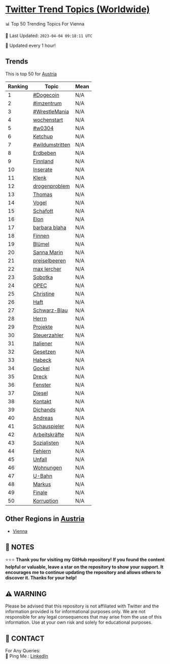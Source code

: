 [Twitter Trend Topics (Worldwide)](https://github.com/ErcinDedeoglu/Twitter-Trend-Topics)
==========


📊 Top 50 Trending Topics For Vienna

📆 Last Updated: `2023-04-04 09:18:11 UTC`

🔧 Updated every 1 hour!


## Trends

This is top 50 for [Austria](</Austria>)

| Ranking | Topic | Mean |
| ------- | ------------ | ------------ |
| 1 | [#Dogecoin](http://twitter.com/search?q=%23Dogecoin) | N/A |
| 2 | [#imzentrum](http://twitter.com/search?q=%23imzentrum) | N/A |
| 3 | [#WrestleMania](http://twitter.com/search?q=%23WrestleMania) | N/A |
| 4 | [wochenstart](http://twitter.com/search?q=wochenstart) | N/A |
| 5 | [#w0304](http://twitter.com/search?q=%23w0304) | N/A |
| 6 | [Ketchup](http://twitter.com/search?q=Ketchup) | N/A |
| 7 | [#wildumstritten](http://twitter.com/search?q=%23wildumstritten) | N/A |
| 8 | [Erdbeben](http://twitter.com/search?q=Erdbeben) | N/A |
| 9 | [Finnland](http://twitter.com/search?q=Finnland) | N/A |
| 10 | [Inserate](http://twitter.com/search?q=Inserate) | N/A |
| 11 | [Klenk](http://twitter.com/search?q=Klenk) | N/A |
| 12 | [drogenproblem](http://twitter.com/search?q=drogenproblem) | N/A |
| 13 | [Thomas](http://twitter.com/search?q=Thomas) | N/A |
| 14 | [Vogel](http://twitter.com/search?q=Vogel) | N/A |
| 15 | [Schafott](http://twitter.com/search?q=Schafott) | N/A |
| 16 | [Elon](http://twitter.com/search?q=Elon) | N/A |
| 17 | [barbara blaha](http://twitter.com/search?q=barbara+blaha) | N/A |
| 18 | [Finnen](http://twitter.com/search?q=Finnen) | N/A |
| 19 | [Blümel](http://twitter.com/search?q=Bl%c3%bcmel) | N/A |
| 20 | [Sanna Marin](http://twitter.com/search?q=Sanna+Marin) | N/A |
| 21 | [preiselbeeren](http://twitter.com/search?q=preiselbeeren) | N/A |
| 22 | [max lercher](http://twitter.com/search?q=max+lercher) | N/A |
| 23 | [Sobotka](http://twitter.com/search?q=Sobotka) | N/A |
| 24 | [OPEC](http://twitter.com/search?q=OPEC) | N/A |
| 25 | [Christine](http://twitter.com/search?q=Christine) | N/A |
| 26 | [Haft](http://twitter.com/search?q=Haft) | N/A |
| 27 | [Schwarz-Blau](http://twitter.com/search?q=Schwarz-Blau) | N/A |
| 28 | [Herrn](http://twitter.com/search?q=Herrn) | N/A |
| 29 | [Projekte](http://twitter.com/search?q=Projekte) | N/A |
| 30 | [Steuerzahler](http://twitter.com/search?q=Steuerzahler) | N/A |
| 31 | [Italiener](http://twitter.com/search?q=Italiener) | N/A |
| 32 | [Gesetzen](http://twitter.com/search?q=Gesetzen) | N/A |
| 33 | [Habeck](http://twitter.com/search?q=Habeck) | N/A |
| 34 | [Gockel](http://twitter.com/search?q=Gockel) | N/A |
| 35 | [Dreck](http://twitter.com/search?q=Dreck) | N/A |
| 36 | [Fenster](http://twitter.com/search?q=Fenster) | N/A |
| 37 | [Diesel](http://twitter.com/search?q=Diesel) | N/A |
| 38 | [Kontakt](http://twitter.com/search?q=Kontakt) | N/A |
| 39 | [Dichands](http://twitter.com/search?q=Dichands) | N/A |
| 40 | [Andreas](http://twitter.com/search?q=Andreas) | N/A |
| 41 | [Schauspieler](http://twitter.com/search?q=Schauspieler) | N/A |
| 42 | [Arbeitskräfte](http://twitter.com/search?q=Arbeitskr%c3%a4fte) | N/A |
| 43 | [Sozialisten](http://twitter.com/search?q=Sozialisten) | N/A |
| 44 | [Fehlern](http://twitter.com/search?q=Fehlern) | N/A |
| 45 | [Unfall](http://twitter.com/search?q=Unfall) | N/A |
| 46 | [Wohnungen](http://twitter.com/search?q=Wohnungen) | N/A |
| 47 | [U-Bahn](http://twitter.com/search?q=U-Bahn) | N/A |
| 48 | [Markus](http://twitter.com/search?q=Markus) | N/A |
| 49 | [Finale](http://twitter.com/search?q=Finale) | N/A |
| 50 | [Korruption](http://twitter.com/search?q=Korruption) | N/A |



## Other Regions in [Austria](</Austria>)

* [Vienna](</Austria/Vienna.md>)



## 📝 NOTES

⭐⭐⭐ **Thank you for visiting my GitHub repository! If you found the content helpful or valuable, leave a star on the repository to show your support. It encourages me to continue updating the repository and allows others to discover it. Thanks for your help!**


## ⚠️ WARNING

Please be advised that this repository is not affiliated with Twitter and the information provided is for informational purposes only. We are not responsible for any legal consequences that may arise from the use of this information. Use at your own risk and solely for educational purposes.


## 📨 CONTACT

 For Any Queries:  
            🏓 Ping Me : [LinkedIn](https://www.linkedin.com/in/ercindedeoglu/)
